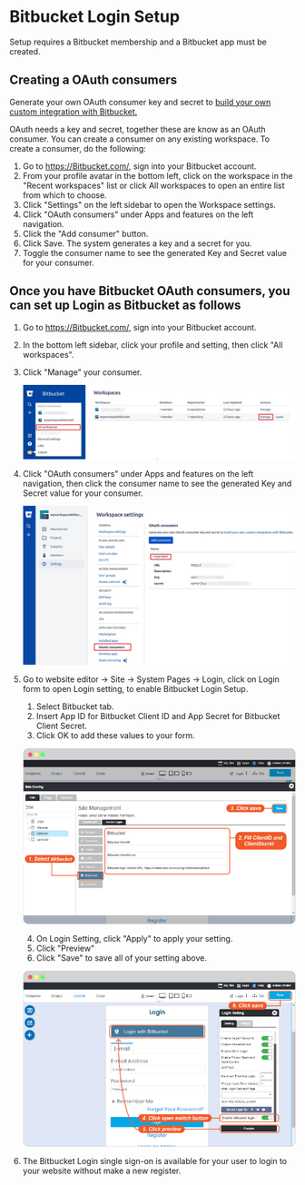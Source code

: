 # Bitbucket Login Setup

Setup requires a Bitbucket membership and a Bitbucket app must be created.

## Creating a OAuth consumers

Generate your own OAuth consumer key and secret to [build your own custom integration with Bitbucket.](https://support.atlassian.com/bitbucket-cloud/docs/use-oauth-on-bitbucket-cloud/)

OAuth needs a key and secret, together these are know as an OAuth consumer. You can create a consumer on any existing workspace. To create a consumer, do the following:

1. Go to <https://Bitbucket.com/>, sign into your Bitbucket account.
2. From your profile avatar in the bottom left, click on the workspace in the "Recent workspaces" list or click All workspaces to open an entire list from which to choose.
3. Click "Settings" on the left sidebar to open the Workspace settings.
4. Click "OAuth consumers" under Apps and features on the left navigation.
5. Click the "Add consumer" button.
6. Click Save.
   The system generates a key and a secret for you.
7. Toggle the consumer name to see the generated Key and Secret value for your consumer.

## Once you have Bitbucket OAuth consumers, you can set up Login as Bitbucket as follows

1. Go to <https://Bitbucket.com/>, sign into your Bitbucket account.

2. In the bottom left sidebar, click your profile and setting, then click "All workspaces".

3. Click "Manage" your consumer.

    ![image](images/login_social_bitbucket/bitbucket_02.jpg)

4. Click "OAuth consumers" under Apps and features on the left navigation, then click the consumer name to see the generated Key and Secret value for your consumer.

    ![image](images/login_social_bitbucket/bitbucket_03.jpg)

5. Go to website editor -> Site -> System Pages -> Login, click on Login form to open Login setting, to enable Bitbucket Login Setup.

   1. Select Bitbucket tab.
   2. Insert App ID for Bitbucket Client ID and App Secret for Bitbucket Client Secret.
   3. Click OK to add these values to your form.

    ![image](images/login_social_bitbucket/bitbucket_login_config_01.jpg)

   4. On Login Setting, click "Apply" to apply your setting.
   5. Click "Preview"
   6. Click "Save" to save all of your setting above.

    ![image](images/login_social_bitbucket/bitbucket_login_config_02.jpg)

6. The Bitbucket Login single sign-on is available for your user to login to your website without make a new register.
